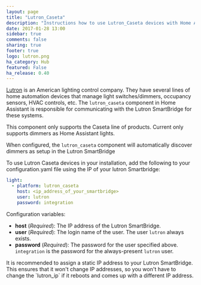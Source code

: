 ```yaml
---
layout: page
title: "Lutron_Caseta"
description: "Instructions how to use Lutron_Caseta devices with Home Assistant."
date: 2017-01-28 13:00
sidebar: true
comments: false
sharing: true
footer: true
logo: lutron.png
ha_category: Hub
featured: False
ha_release: 0.40
---
```


[Lutron](http://www.lutron.com/) is an American lighting control company. They have several lines of home automation devices that manage light switches/dimmers, occupancy sensors, HVAC controls, etc. The `lutron_caseta` component in Home Assistant is responsible for communicating with the Lutron SmartBridge for these systems.

This component only supports the Caseta line of products.  Current only supports dimmers as Home Assistant lights.  

When configured, the `lutron_caseta` component will automatically discover dimmers as setup in the Lutron SmartBridge

To use Lutron Caseta devices in your installation, add the following to your configuration.yaml file using the IP of your lutron Smartbridge:

``` yaml
light:
  - platform: lutron_caseta
    host: <ip_address_of_your_smartbridge>
    user: lutron
    password: integration
```

Configuration variables:

- **host** (*Required*): The IP address of the Lutron SmartBridge.
- **user** (*Required*): The login name of the user. The user `lutron` always exists.
- **password** (*Required*): The password for the user specified above. `integration` is the password for the always-present `lutron` user.

<p class='note'>
  It is recommended to assign a static IP address to your Lutron SmartBridge. This ensures that it won't change IP addresses, so you won't have to change the `lutron_ip` if it reboots and comes up with a different IP address.
</p>
